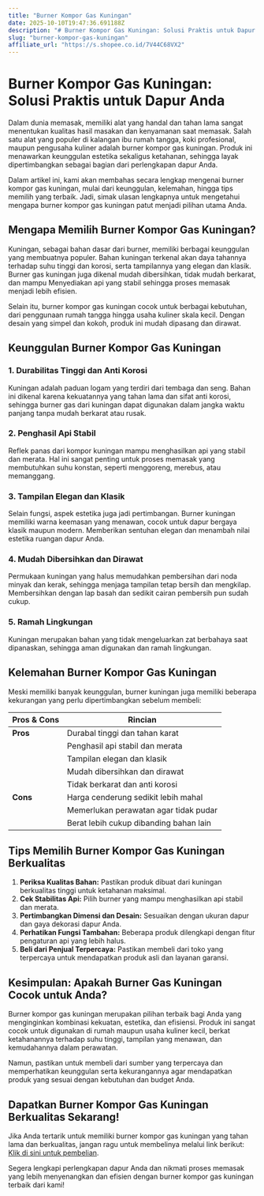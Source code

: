 ```yaml
---
title: "Burner Kompor Gas Kuningan"
date: 2025-10-10T19:47:36.691188Z
description: "# Burner Kompor Gas Kuningan: Solusi Praktis untuk Dapur Anda..."
slug: "burner-kompor-gas-kuningan"
affiliate_url: "https://s.shopee.co.id/7V44C68VX2"
---
```

# Burner Kompor Gas Kuningan: Solusi Praktis untuk Dapur Anda

Dalam dunia memasak, memiliki alat yang handal dan tahan lama sangat menentukan kualitas hasil masakan dan kenyamanan saat memasak. Salah satu alat yang populer di kalangan ibu rumah tangga, koki profesional, maupun pengusaha kuliner adalah burner kompor gas kuningan. Produk ini menawarkan keunggulan estetika sekaligus ketahanan, sehingga layak dipertimbangkan sebagai bagian dari perlengkapan dapur Anda.

Dalam artikel ini, kami akan membahas secara lengkap mengenai burner kompor gas kuningan, mulai dari keunggulan, kelemahan, hingga tips memilih yang terbaik. Jadi, simak ulasan lengkapnya untuk mengetahui mengapa burner kompor gas kuningan patut menjadi pilihan utama Anda.

## Mengapa Memilih Burner Kompor Gas Kuningan?

Kuningan, sebagai bahan dasar dari burner, memiliki berbagai keunggulan yang membuatnya populer. Bahan kuningan terkenal akan daya tahannya terhadap suhu tinggi dan korosi, serta tampilannya yang elegan dan klasik. Burner gas kuningan juga dikenal mudah dibersihkan, tidak mudah berkarat, dan mampu Menyediakan api yang stabil sehingga proses memasak menjadi lebih efisien.

Selain itu, burner kompor gas kuningan cocok untuk berbagai kebutuhan, dari penggunaan rumah tangga hingga usaha kuliner skala kecil. Dengan desain yang simpel dan kokoh, produk ini mudah dipasang dan dirawat.

## Keunggulan Burner Kompor Gas Kuningan

### 1. Durabilitas Tinggi dan Anti Korosi

Kuningan adalah paduan logam yang terdiri dari tembaga dan seng. Bahan ini dikenal karena kekuatannya yang tahan lama dan sifat anti korosi, sehingga burner gas dari kuningan dapat digunakan dalam jangka waktu panjang tanpa mudah berkarat atau rusak.

### 2. Penghasil Api Stabil

Reflek panas dari kompor kuningan mampu menghasilkan api yang stabil dan merata. Hal ini sangat penting untuk proses memasak yang membutuhkan suhu konstan, seperti menggoreng, merebus, atau memanggang.

### 3. Tampilan Elegan dan Klasik

Selain fungsi, aspek estetika juga jadi pertimbangan. Burner kuningan memiliki warna keemasan yang menawan, cocok untuk dapur bergaya klasik maupun modern. Memberikan sentuhan elegan dan menambah nilai estetika ruangan dapur Anda.

### 4. Mudah Dibersihkan dan Dirawat

Permukaan kuningan yang halus memudahkan pembersihan dari noda minyak dan kerak, sehingga menjaga tampilan tetap bersih dan mengkilap. Membersihkan dengan lap basah dan sedikit cairan pembersih pun sudah cukup.

### 5. Ramah Lingkungan

Kuningan merupakan bahan yang tidak mengeluarkan zat berbahaya saat dipanaskan, sehingga aman digunakan dan ramah lingkungan.

## Kelemahan Burner Kompor Gas Kuningan

Meski memiliki banyak keunggulan, burner kuningan juga memiliki beberapa kekurangan yang perlu dipertimbangkan sebelum membeli:

| Pros & Cons | Rincian                                  |
|--------------|------------------------------------------|
| **Pros**   | Durabal tinggi dan tahan karat          |
|            | Penghasil api stabil dan merata        |
|            | Tampilan elegan dan klasik              |
|            | Mudah dibersihkan dan dirawat          |
|            | Tidak berkarat dan anti korosi         |
| **Cons**   | Harga cenderung sedikit lebih mahal   |
|            | Memerlukan perawatan agar tidak pudar  |
|            | Berat lebih cukup dibanding bahan lain|

## Tips Memilih Burner Kompor Gas Kuningan Berkualitas

1. **Periksa Kualitas Bahan:** Pastikan produk dibuat dari kuningan berkualitas tinggi untuk ketahanan maksimal.
2. **Cek Stabilitas Api:** Pilih burner yang mampu menghasilkan api stabil dan merata.
3. **Pertimbangkan Dimensi dan Desain:** Sesuaikan dengan ukuran dapur dan gaya dekorasi dapur Anda.
4. **Perhatikan Fungsi Tambahan:** Beberapa produk dilengkapi dengan fitur pengaturan api yang lebih halus.
5. **Beli dari Penjual Terpercaya:** Pastikan membeli dari toko yang terpercaya untuk mendapatkan produk asli dan layanan garansi.

## Kesimpulan: Apakah Burner Gas Kuningan Cocok untuk Anda?

Burner kompor gas kuningan merupakan pilihan terbaik bagi Anda yang menginginkan kombinasi kekuatan, estetika, dan efisiensi. Produk ini sangat cocok untuk digunakan di rumah maupun usaha kuliner kecil, berkat ketahanannya terhadap suhu tinggi, tampilan yang menawan, dan kemudahannya dalam perawatan.

Namun, pastikan untuk membeli dari sumber yang terpercaya dan memperhatikan keunggulan serta kekurangannya agar mendapatkan produk yang sesuai dengan kebutuhan dan budget Anda.

## Dapatkan Burner Kompor Gas Kuningan Berkualitas Sekarang!

Jika Anda tertarik untuk memiliki burner kompor gas kuningan yang tahan lama dan berkualitas, jangan ragu untuk membelinya melalui link berikut: [Klik di sini untuk pembelian](https://s.shopee.co.id/7V44C68VX2).

Segera lengkapi perlengkapan dapur Anda dan nikmati proses memasak yang lebih menyenangkan dan efisien dengan burner kompor gas kuningan terbaik dari kami!
